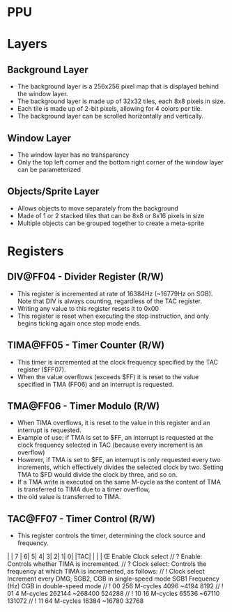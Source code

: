 # PPU

# Layers

## Background Layer

- The background layer is a 256x256 pixel map that is displayed behind the window layer.
- The background layer is made up of 32x32 tiles, each 8x8 pixels in size.
- Each tile is made up of 2-bit pixels, allowing for 4 colors per tile.
- The background layer can be scrolled horizontally and vertically.

## Window Layer

- The window layer has no transparency
- Only the top left corner and the bottom right corner of the window layer can be parameterized

## Objects/Sprite Layer

- Allows objects to move separately from the background
- Made of 1 or 2 stacked tiles that can be 8x8 or 8x16 pixels in size
- Multiple objects can be grouped together to create a meta-sprite

# Registers

## DIV@FF04 - Divider Register (R/W)

- This register is incremented at rate of 16384Hz (~16779Hz on SGB). Note that DIV is always counting, regardless of the TAC register.
- Writing any value to this register resets it to 0x00
- This register is reset when executing the stop instruction, and only begins ticking again once stop mode ends.

## TIMA@FF05 - Timer Counter (R/W)

- This timer is incremented at the clock frequency specified by the TAC register ($FF07).
- When the value overflows (exceeds $FF) it is reset to the value specified in TMA (FF06) and an interrupt is requested.

## TMA@FF06 - Timer Modulo (R/W)

- When TIMA overflows, it is reset to the value in this register and an interrupt is requested.
- Example of use: if TMA is set to $FF, an interrupt is requested at the clock frequency selected in TAC (because every increment is an overflow)
- However, if TMA is set to $FE, an interrupt is only requested every two increments, which effectively divides the selected clock by two. Setting TMA to $FD would divide the clock by three, and so on.
- If a TMA write is executed on the same M-cycle as the content of TMA is transferred to TIMA due to a timer overflow,
- the old value is transferred to TIMA.

## TAC@FF07 - Timer Control (R/W)

- This register controls the timer, determining the clock source and frequency.

| | 7 | 6| 5| 4| 3| 2| 1| 0|
|TAC| | | | Œ Enable Clock select
// ? Enable: Controls whether TIMA is incremented.
// ? Clock select: Controls the frequency at which TIMA is incremented, as follows:
// ! Clock select Increment every DMG, SGB2, CGB in single-speed mode SGB1 Frequency (Hz) CGB in double-speed mode
// ! 00 256 M-cycles 4096 ~4194 8192
// ! 01 4 M-cycles 262144 ~268400 524288
// ! 10 16 M-cycles 65536 ~67110 131072
// ! 11 64 M-cycles 16384 ~16780 32768
